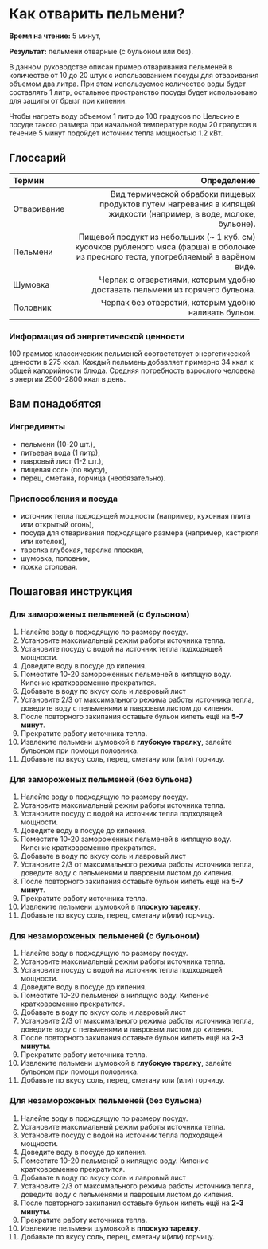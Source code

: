 # Как отварить пельмени?

**Время на чтение:** 5 минут,

**Результат:** пельмени отварные (с бульоном или без).

В данном руководстве описан пример отваривания пельменей в количестве от 10 до 20 штук с использованием посуды для отваривания объемом два литра. При этом используемое количество воды будет составлять 1 литр, остальное пространство посуды будет использовано для защиты от брызг при кипении. 

Чтобы нагреть воду объемом 1 литр до 100 градусов по Цельсию в посуде такого размера при начальной температуре воды 20 градусов в течение 5 минут подойдет источник тепла мощностью 1.2 кВт.

## Глоссарий

| Термин         | Определение         | 
| :------------- | ------------------: | 
| Отваривание | Вид термической обрабоки пищевых продуктов путем нагревания в кипящей жидкости (например, в воде, молоке, бульоне).  | 
| Пельмени | Пищевой продукт из небольших (~ 1 куб. см) кусочков рубленого мяса (фарша) в оболочке из пресного теста, употребляемый в варёном виде.  | 
| Шумовка | Черпак с отверстиями, которым удобно доставать пельмени из горячего бульона. |
| Половник | Черпак без отверстий, которым удобно наливать бульон. |

### Информация об энергетической ценности

100 граммов классических пельменей соответствует энергетической ценности в 275 ккал. Каждый пельмень добавляет примерно 34 ккал к общей калорийности блюда. Средняя потребность взрослого человека в энергии 2500-2800 ккал в день. 

## Вам понадобятся

### Ингредиенты

  - пельмени (10-20 шт.),
  - питьевая вода (1 литр),
  - лавровый лист (1-2 шт.),
  - пищевая соль (по вкусу),
  - перец, сметана, горчица (необязательно).

### Приспособления и посуда

  - источник тепла подходящей мощности (например, кухонная плита или открытый огонь),
  - посуда для отваривания подходящего размера (например, кастрюля или котелок),
  - тарелка глубокая, тарелка плоская,
  - шумовка, половник,
  - ложка столовая.

## Пошаговая инструкция

### Для замороженых пельменей (с бульоном)

1. Налейте воду в подходящую по размеру посуду.
1. Установите максимальный режим работы источника тепла.
1. Установите посуду с водой на источник тепла подходящей мощности.
1. Доведите воду в посуде до кипения.
1. Поместите 10-20 замороженных пельменей в кипящую воду. Кипение кратковременно прекратится.
1. Добавьте в воду по вкусу соль и лавровый лист
1. Установите 2/3 от максимального режима работы источника тепла, доведите воду с пельменями и лавровым листом до кипения. 
1. После повторного закипания оставьте бульон кипеть ещё на **5-7 минут**.
1. Прекратите работу источника тепла.
1. Извлеките пельмени шумовкой в **глубокую тарелку**, залейте бульоном при помощи половника.
1. Добавьте по вкусу соль, перец, сметану или (или) горчицу.

### Для замороженых пельменей (без бульона)

1. Налейте воду в подходящую по размеру посуду.
1. Установите максимальный режим работы источника тепла.
1. Установите посуду с водой на источник тепла подходящей мощности.
1. Доведите воду в посуде до кипения.
1. Поместите 10-20 замороженных пельменей в кипящую воду. Кипение кратковременно прекратится.
1. Добавьте в воду по вкусу соль и лавровый лист
1. Установите 2/3 от максимального режима работы источника тепла, доведите воду с пельменями и лавровым листом до кипения. 
1. После повторного закипания оставьте бульон кипеть ещё на **5-7 минут**.
1. Прекратите работу источника тепла.
1. Извлеките пельмени шумовкой в **плоскую тарелку**.
1. Добавьте по вкусу соль, перец, сметану и(или) горчицу. 

### Для незамороженых пельменей (с бульоном)

1. Налейте воду в подходящую по размеру посуду.
1. Установите максимальный режим работы источника тепла.
1. Установите посуду с водой на источник тепла подходящей мощности.
1. Доведите воду в посуде до кипения.
1. Поместите 10-20 пельменей в кипящую воду. Кипение кратковременно прекратится.
1. Добавьте в воду по вкусу соль и лавровый лист
1. Установите 2/3 от максимального режима работы источника тепла, доведите воду с пельменями и лавровым листом до кипения. 
1. После повторного закипания оставьте бульон кипеть ещё на **2-3 минуты**.
1. Прекратите работу источника тепла.
1. Извлеките пельмени шумовкой в **глубокую тарелку**, залейте бульоном при помощи половника.
1. Добавьте по вкусу соль, перец, сметану или (или) горчицу.

### Для незамороженых пельменей (без бульона)

1. Налейте воду в подходящую по размеру посуду.
1. Установите максимальный режим работы источника тепла.
1. Установите посуду с водой на источник тепла подходящей мощности.
1. Доведите воду в посуде до кипения.
1. Поместите 10-20 пельменей в кипящую воду. Кипение кратковременно прекратится.
1. Добавьте в воду по вкусу соль и лавровый лист
1. Установите 2/3 от максимального режима работы источника тепла, доведите воду с пельменями и лавровым листом до кипения. 
1. После повторного закипания оставьте бульон кипеть ещё на **2-3 минуты**.
1. Прекратите работу источника тепла.
1. Извлеките пельмени шумовкой в **плоскую тарелку**.
1. Добавьте по вкусу соль, перец, сметану и(или) горчицу.
